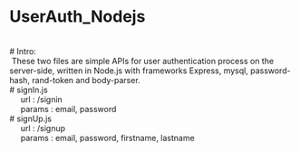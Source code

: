 # UserAuth_Nodejs
<br>
# Intro:
<br>&nbsp;These two files are simple APIs for user authentication process on the server-side, written in Node.js with frameworks Express, mysql, password-hash, rand-token and body-parser. <br>
# signIn.js
<br> &nbsp;&nbsp;&nbsp;&nbsp; url : /signin 
<br> &nbsp;&nbsp;&nbsp;&nbsp; params : email, password
<br>
# signUp.js
<br> &nbsp;&nbsp;&nbsp;&nbsp; url : /signup
<br> &nbsp;&nbsp;&nbsp;&nbsp; params : email, password, firstname, lastname
